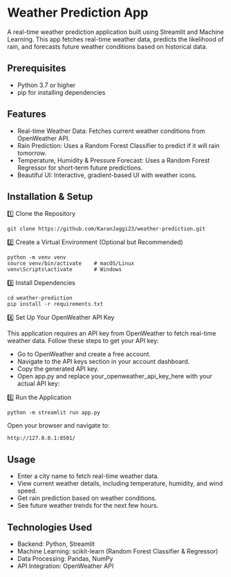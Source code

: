 # Weather Prediction App

A real-time weather prediction application built using Streamlit and Machine Learning. This app fetches real-time weather data, predicts the likelihood of rain, and forecasts future weather conditions based on historical data.

## Prerequisites

- Python 3.7 or higher
- pip for installing dependencies

## Features

- Real-time Weather Data: Fetches current weather conditions from OpenWeather API.
- Rain Prediction: Uses a Random Forest Classifier to predict if it will rain tomorrow.
- Temperature, Humidity & Pressure Forecast: Uses a Random Forest Regressor for short-term future predictions.
- Beautiful UI: Interactive, gradient-based UI with weather icons.

## Installation & Setup

1️⃣ Clone the Repository

`git clone https://github.com/KaranJaggi23/weather-prediction.git`

2️⃣ Create a Virtual Environment (Optional but Recommended)

```
python -m venv venv
source venv/bin/activate    # macOS/Linux
venv\Scripts\activate       # Windows
```

3️⃣ Install Dependencies

```
cd weather-prediction
pip install -r requirements.txt
```

4️⃣ Set Up Your OpenWeather API Key

This application requires an API key from OpenWeather to fetch real-time weather data. Follow these steps to get your API key:

- Go to OpenWeather and create a free account.
- Navigate to the API keys section in your account dashboard.
- Copy the generated API key.
- Open app.py and replace your_openweather_api_key_here with your actual API key:

5️⃣ Run the Application

`python -m streamlit run app.py`

Open your browser and navigate to:

`http://127.0.0.1:8501/`

## Usage

- Enter a city name to fetch real-time weather data.
- View current weather details, including temperature, humidity, and wind speed.
- Get rain prediction based on weather conditions.
- See future weather trends for the next few hours.

## Technologies Used

- Backend: Python, Streamlit
- Machine Learning: scikit-learn (Random Forest Classifier & Regressor)
- Data Processing: Pandas, NumPy
- API Integration: OpenWeather API
